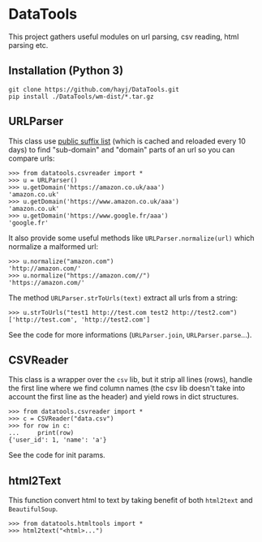 
# DataTools

This project gathers useful modules on url parsing, csv reading, html parsing etc.

## Installation (Python 3)

	git clone https://github.com/hayj/DataTools.git
	pip install ./DataTools/wm-dist/*.tar.gz

## URLParser

This class use [public suffix list](https://publicsuffix.org/) (which is cached and reloaded every 10 days) to find "sub-domain" and "domain" parts of an url so you can compare urls:

	>>> from datatools.csvreader import *
	>>> u = URLParser()
	>>> u.getDomain('https://amazon.co.uk/aaa')
	'amazon.co.uk'
	>>> u.getDomain('https://www.amazon.co.uk/aaa')
	'amazon.co.uk'
	>>> u.getDomain('https://www.google.fr/aaa')
	'google.fr'

It also provide some useful methods like `URLParser.normalize(url)` which normalize a malformed url:

	>>> u.normalize("amazon.com")
	'http://amazon.com/'
	>>> u.normalize("https://amazon.com//")
	'https://amazon.com/'

The method `URLParser.strToUrls(text)` extract all urls from a string:

	>>> u.strToUrls("test1 http://test.com test2 http://test2.com")
	['http://test.com', 'http://test2.com']

See the code for more informations (`URLParser.join`, `URLParser.parse`...).

## CSVReader

This class is a wrapper over the `csv` lib, but it strip all lines (rows), handle the first line where we find column names (the csv lib doesn't take into account the first line as the header) and yield rows in dict structures.

	>>> from datatools.csvreader import *
	>>> c = CSVReader("data.csv")
	>>> for row in c:
	...     print(row)
	{'user_id': 1, 'name': 'a'}

See the code for init params.

## html2Text

This function convert html to text by taking benefit of both `html2text` and `BeautifulSoup`.

	>>> from datatools.htmltools import *
	>>> html2text("<html>...")